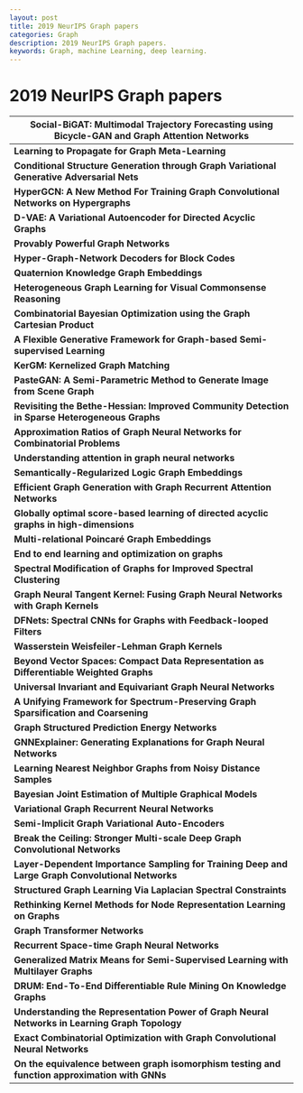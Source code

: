 ```yaml
---
layout: post
title: 2019 NeurIPS Graph papers 
categories: Graph
description: 2019 NeurIPS Graph papers.
keywords: Graph, machine Learning, deep learning.
---
```


# 2019 NeurIPS Graph papers 

| **Social-BiGAT: Multimodal Trajectory Forecasting using Bicycle-GAN and Graph Attention Networks** |
| ------------------------------------------------------------ |
| **Learning to Propagate for Graph Meta-Learning**            |
| **Conditional Structure Generation through Graph Variational Generative Adversarial Nets** |
| **HyperGCN: A New Method For Training Graph Convolutional Networks on Hypergraphs** |
| **D-VAE: A Variational Autoencoder for Directed Acyclic Graphs** |
| **Provably Powerful Graph Networks**                         |
| **Hyper-Graph-Network Decoders for Block Codes**             |
| **Quaternion Knowledge Graph Embeddings**                    |
| **Heterogeneous Graph Learning for Visual Commonsense Reasoning** |
| **Combinatorial Bayesian Optimization using the Graph Cartesian Product** |
| **A Flexible Generative Framework for Graph-based Semi-supervised Learning** |
| **KerGM: Kernelized Graph Matching**                         |
| **PasteGAN: A Semi-Parametric Method to Generate Image from Scene Graph** |
| **Revisiting the Bethe-Hessian: Improved Community Detection in Sparse Heterogeneous Graphs** |
| **Approximation Ratios of Graph Neural Networks for Combinatorial Problems** |
| **Understanding attention in graph neural networks**         |
| **Semantically-Regularized Logic Graph Embeddings**          |
| **Efficient Graph Generation with Graph Recurrent Attention Networks** |
| **Globally optimal score-based learning of directed acyclic graphs in high-dimensions** |
| **Multi-relational Poincaré Graph Embeddings**               |
| **End to end learning and optimization on graphs**           |
| **Spectral Modification of Graphs for Improved Spectral Clustering** |
| **Graph Neural Tangent Kernel: Fusing Graph Neural Networks with Graph Kernels** |
| **DFNets: Spectral CNNs for Graphs with Feedback-looped Filters** |
| **Wasserstein Weisfeiler-Lehman Graph Kernels**              |
| **Beyond Vector Spaces: Compact Data Representation as Differentiable Weighted Graphs** |
| **Universal Invariant and Equivariant Graph Neural Networks** |
| **A Unifying Framework for Spectrum-Preserving Graph Sparsification and Coarsening** |
| **Graph Structured Prediction Energy Networks**              |
| **GNNExplainer: Generating Explanations for Graph Neural Networks** |
| **Learning Nearest Neighbor Graphs from Noisy Distance Samples** |
| **Bayesian Joint Estimation of Multiple Graphical Models**   |
| **Variational Graph Recurrent Neural Networks**              |
| **Semi-Implicit Graph Variational Auto-Encoders**            |
| **Break the Ceiling: Stronger Multi-scale Deep Graph Convolutional Networks** |
| **Layer-Dependent Importance Sampling for Training Deep and Large Graph Convolutional Networks** |
| **Structured Graph Learning Via Laplacian Spectral Constraints** |
| **Rethinking Kernel Methods for Node Representation Learning on Graphs** |
| **Graph Transformer Networks**                               |
| **Recurrent Space-time Graph Neural Networks**               |
| **Generalized Matrix Means for Semi-Supervised Learning with Multilayer Graphs** |
| **DRUM: End-To-End Differentiable Rule Mining On Knowledge Graphs** |
| **Understanding the Representation Power of Graph Neural Networks in Learning Graph Topology** |
| **Exact Combinatorial Optimization with Graph Convolutional Neural Networks** |
| **On the equivalence between graph isomorphism testing and function approximation with GNNs** |

